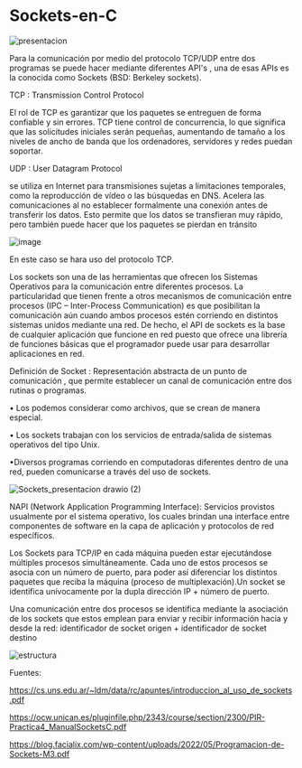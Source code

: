 # Sockets-en-C

![presentacion](https://github.com/Seba-SL/Sockets-en-C/assets/65742172/75557a66-510c-4730-9c20-1d5e3c3909da)

Para la comunicación por medio del protocolo TCP/UDP entre dos programas se puede hacer mediante diferentes API's , una de esas APIs es la conocida como Sockets (BSD: Berkeley sockets).

TCP : Transmission Control Protocol

El rol de TCP es garantizar que los paquetes se entreguen de forma confiable y sin errores. TCP tiene control de concurrencia, lo que significa que las solicitudes iniciales serán pequeñas, aumentando de tamaño a los niveles de ancho de banda que los ordenadores, servidores y redes puedan soportar.

UDP : User Datagram Protocol

se utiliza en Internet para transmisiones sujetas a limitaciones temporales, como la reproducción de vídeo o las búsquedas en DNS. Acelera las comunicaciones al no establecer formalmente una conexión antes de transferir los datos. Esto permite que los datos se transfieran muy rápido, pero también puede hacer que los paquetes se pierdan en tránsito 

![image](https://github.com/Seba-SL/Sockets-en-C/assets/65742172/9a60897c-0a11-44e1-bc60-9deeae34beb2)


En este caso se hara uso del protocolo TCP.

Los sockets son una de las herramientas que ofrecen los Sistemas Operativos para la comunicación entre diferentes procesos. La particularidad que tienen frente a otros
mecanismos de comunicación entre procesos (IPC – Inter-Process Communication) es que posibilitan la comunicación aún cuando ambos procesos estén corriendo en distintos 
sistemas unidos mediante una red. De hecho, el API de sockets es la base de cualquier aplicación que funcione en red puesto que ofrece una librería de funciones
básicas que el programador puede usar para desarrollar aplicaciones en red.

Definición de Socket : Representación abstracta de un punto de comunicación , que permite establecer un canal de comunicación entre dos rutinas o programas.

• Los podemos considerar como archivos, que se crean de manera especial.

• Los sockets trabajan con los servicios de entrada/salida de sistemas operativos del tipo Unix.

•Diversos programas corriendo en computadoras diferentes dentro de una red, pueden comunicarse a través del uso de sockets.

![Sockets_presentacion drawio (2)](https://github.com/Seba-SL/Sockets-en-C/assets/65742172/957dd693-97b5-45a1-88dc-e84529bcdfef)

NAPI (Network Application Programming Interface):
Servicios provistos usualmente por el sistema operativo, los cuales brindan una interface entre componentes de software en la capa de aplicación y protocolos de red específicos.


Los Sockets para TCP/IP en cada máquina pueden estar ejecutándose múltiples procesos simultáneamente. Cada uno de estos procesos se asocia con un número de puerto, para poder así diferenciar los
distintos paquetes que reciba la máquina (proceso de multiplexación).Un socket se identifica unívocamente por la dupla dirección IP + número de puerto.

Una comunicación entre dos procesos se identifica mediante la asociación de los sockets que estos emplean para enviar y recibir información hacia y desde la red:
identificador de socket origen + identificador de socket destino

![estructura](https://github.com/Seba-SL/Sockets-en-C/assets/65742172/4bba6823-10c7-4757-be41-66360792e02c)



Fuentes:

https://cs.uns.edu.ar/~ldm/data/rc/apuntes/introduccion_al_uso_de_sockets.pdf

https://ocw.unican.es/pluginfile.php/2343/course/section/2300/PIR-Practica4_ManualSocketsC.pdf

https://blog.facialix.com/wp-content/uploads/2022/05/Programacion-de-Sockets-M3.pdf
